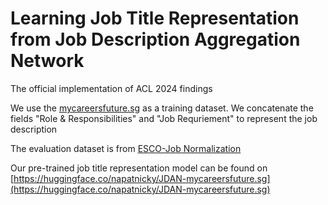 # Learning Job Title Representation from Job Description Aggregation Network
The official implementation of ACL 2024 findings 

We use the [mycareersfuture.sg](https://github.com/WING-NUS/JD2Skills-BERT-XMLC/tree/main) as a training dataset. We concatenate the fields "Role & Responsibilities" and "Job Requriement" to represent the job description



The evaluation dataset is from [ESCO-Job Normalization](https://github.com/jensjorisdecorte/JobBERT-evaluation-dataset)


Our pre-trained job title representation model can be found on [https://huggingface.co/napatnicky/JDAN-mycareersfuture.sg](https://huggingface.co/napatnicky/JDAN-mycareersfuture.sg)
